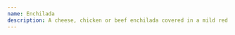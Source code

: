 ```yaml
---
name: Enchilada
description: A cheese, chicken or beef enchilada covered in a mild red chili sauce.
---
```

